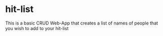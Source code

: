 # hit-list
This is a basic CRUD  Web-App that creates a list of names of people that you wish to add to your hit-list

